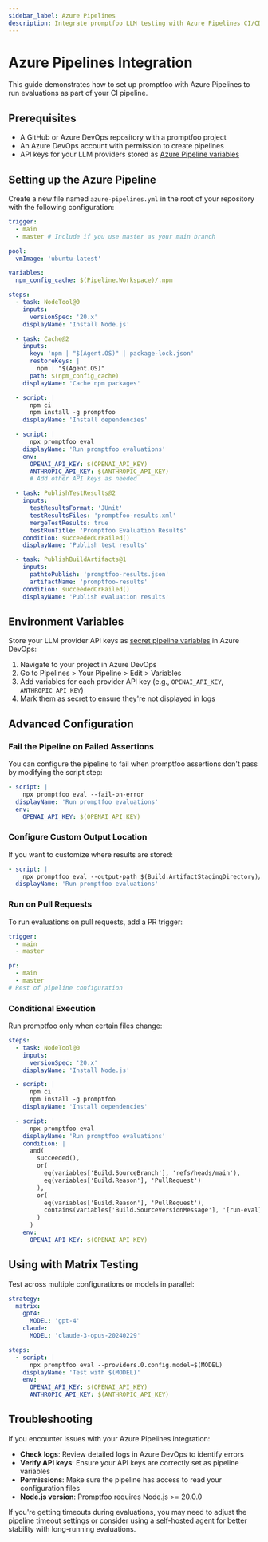 ```yaml
---
sidebar_label: Azure Pipelines
description: Integrate promptfoo LLM testing with Azure Pipelines CI/CD using step-by-step setup, environment variables, and matrix testing configurations for automated AI evaluation
---
```


# Azure Pipelines Integration

This guide demonstrates how to set up promptfoo with Azure Pipelines to run evaluations as part of your CI pipeline.

## Prerequisites

- A GitHub or Azure DevOps repository with a promptfoo project
- An Azure DevOps account with permission to create pipelines
- API keys for your LLM providers stored as [Azure Pipeline variables](https://learn.microsoft.com/en-us/azure/devops/pipelines/process/variables)

## Setting up the Azure Pipeline

Create a new file named `azure-pipelines.yml` in the root of your repository with the following configuration:

```yaml
trigger:
  - main
  - master # Include if you use master as your main branch

pool:
  vmImage: 'ubuntu-latest'

variables:
  npm_config_cache: $(Pipeline.Workspace)/.npm

steps:
  - task: NodeTool@0
    inputs:
      versionSpec: '20.x'
    displayName: 'Install Node.js'

  - task: Cache@2
    inputs:
      key: 'npm | "$(Agent.OS)" | package-lock.json'
      restoreKeys: |
        npm | "$(Agent.OS)"
      path: $(npm_config_cache)
    displayName: 'Cache npm packages'

  - script: |
      npm ci
      npm install -g promptfoo
    displayName: 'Install dependencies'

  - script: |
      npx promptfoo eval
    displayName: 'Run promptfoo evaluations'
    env:
      OPENAI_API_KEY: $(OPENAI_API_KEY)
      ANTHROPIC_API_KEY: $(ANTHROPIC_API_KEY)
      # Add other API keys as needed

  - task: PublishTestResults@2
    inputs:
      testResultsFormat: 'JUnit'
      testResultsFiles: 'promptfoo-results.xml'
      mergeTestResults: true
      testRunTitle: 'Promptfoo Evaluation Results'
    condition: succeededOrFailed()
    displayName: 'Publish test results'

  - task: PublishBuildArtifacts@1
    inputs:
      pathtoPublish: 'promptfoo-results.json'
      artifactName: 'promptfoo-results'
    condition: succeededOrFailed()
    displayName: 'Publish evaluation results'
```

## Environment Variables

Store your LLM provider API keys as [secret pipeline variables](https://learn.microsoft.com/en-us/azure/devops/pipelines/process/variables#secret-variables) in Azure DevOps:

1. Navigate to your project in Azure DevOps
2. Go to Pipelines > Your Pipeline > Edit > Variables
3. Add variables for each provider API key (e.g., `OPENAI_API_KEY`, `ANTHROPIC_API_KEY`)
4. Mark them as secret to ensure they're not displayed in logs

## Advanced Configuration

### Fail the Pipeline on Failed Assertions

You can configure the pipeline to fail when promptfoo assertions don't pass by modifying the script step:

```yaml
- script: |
    npx promptfoo eval --fail-on-error
  displayName: 'Run promptfoo evaluations'
  env:
    OPENAI_API_KEY: $(OPENAI_API_KEY)
```

### Configure Custom Output Location

If you want to customize where results are stored:

```yaml
- script: |
    npx promptfoo eval --output-path $(Build.ArtifactStagingDirectory)/promptfoo-results.json
  displayName: 'Run promptfoo evaluations'
```

### Run on Pull Requests

To run evaluations on pull requests, add a PR trigger:

```yaml
trigger:
  - main
  - master

pr:
  - main
  - master
# Rest of pipeline configuration
```

### Conditional Execution

Run promptfoo only when certain files change:

```yaml
steps:
  - task: NodeTool@0
    inputs:
      versionSpec: '20.x'
    displayName: 'Install Node.js'

  - script: |
      npm ci
      npm install -g promptfoo
    displayName: 'Install dependencies'

  - script: |
      npx promptfoo eval
    displayName: 'Run promptfoo evaluations'
    condition: |
      and(
        succeeded(),
        or(
          eq(variables['Build.SourceBranch'], 'refs/heads/main'),
          eq(variables['Build.Reason'], 'PullRequest')
        ),
        or(
          eq(variables['Build.Reason'], 'PullRequest'),
          contains(variables['Build.SourceVersionMessage'], '[run-eval]')
        )
      )
    env:
      OPENAI_API_KEY: $(OPENAI_API_KEY)
```

## Using with Matrix Testing

Test across multiple configurations or models in parallel:

```yaml
strategy:
  matrix:
    gpt4:
      MODEL: 'gpt-4'
    claude:
      MODEL: 'claude-3-opus-20240229'

steps:
  - script: |
      npx promptfoo eval --providers.0.config.model=$(MODEL)
    displayName: 'Test with $(MODEL)'
    env:
      OPENAI_API_KEY: $(OPENAI_API_KEY)
      ANTHROPIC_API_KEY: $(ANTHROPIC_API_KEY)
```

## Troubleshooting

If you encounter issues with your Azure Pipelines integration:

- **Check logs**: Review detailed logs in Azure DevOps to identify errors
- **Verify API keys**: Ensure your API keys are correctly set as pipeline variables
- **Permissions**: Make sure the pipeline has access to read your configuration files
- **Node.js version**: Promptfoo requires Node.js >= 20.0.0

If you're getting timeouts during evaluations, you may need to adjust the pipeline timeout settings or consider using a [self-hosted agent](https://learn.microsoft.com/en-us/azure/devops/pipelines/agents/agents) for better stability with long-running evaluations.

